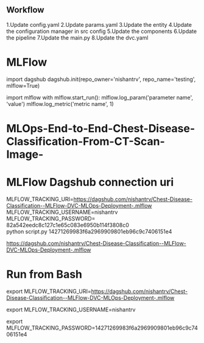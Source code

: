 
## Workflow

1.Update config.yaml
2.Update params.yaml
3.Update the entity
4.Update the configuration manager in src config
5.Update the components
6.Update the pipeline
7.Update the main.py
8.Update the dvc.yaml

# MLFlow

import dagshub
dagshub.init(repo_owner='nishantrv', repo_name='testing', mlflow=True)

import mlflow
with mlflow.start_run():
  mlflow.log_param('parameter name', 'value')
  mlflow.log_metric('metric name', 1)

# MLOps-End-to-End-Chest-Disease-Classification-From-CT-Scan-Image-


# MLFlow Dagshub connection uri

MLFLOW_TRACKING_URI=https://dagshub.com/nishantrv/Chest-Disease-Classification--MLFlow-DVC-MLOps-Deployment-.mlflow \
MLFLOW_TRACKING_USERNAME=nishantrv \
MLFLOW_TRACKING_PASSWORD= 82a542eedc8c127c1e65c083e6950b114f3808c0 \
python script.py
14271269983f6a2969909801eb96c9c7406151e4

https://dagshub.com/nishantrv/Chest-Disease-Classification--MLFlow-DVC-MLOps-Deployment-.mlflow

# Run from Bash

export MLFLOW_TRACKING_URI=https://dagshub.com/nishantrv/Chest-Disease-Classification--MLFlow-DVC-MLOps-Deployment-.mlflow

export MLFLOW_TRACKING_USERNAME=nishantrv 

export MLFLOW_TRACKING_PASSWORD=14271269983f6a2969909801eb96c9c7406151e4

